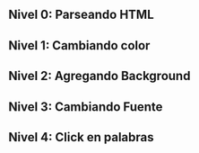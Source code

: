 ## Nivel 0: Parseando HTML
## Nivel 1: Cambiando color
## Nivel 2: Agregando Background
## Nivel 3: Cambiando Fuente
## Nivel 4: Click en palabras